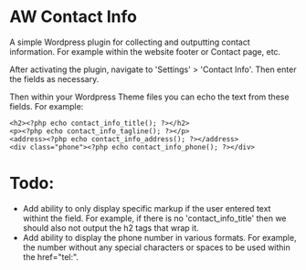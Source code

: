 # AW Contact Info
 A simple Wordpress plugin for collecting and outputting contact information. For example within the website footer or Contact page, etc.

After activating the plugin, navigate to 'Settings' > 'Contact Info'. Then enter the fields as necessary.

Then within your Wordpress Theme files you can echo the text from these fields. For example:

    <h2><?php echo contact_info_title(); ?></h2>
    <p><?php echo contact_info_tagline(); ?></p>
    <address><?php echo contact_info_address(); ?></address>
    <div class="phone"><?php echo contact_info_phone(); ?></div>

# Todo:
* Add ability to only display specific markup if the user entered text withint the field. For example, if there is no 'contact_info_title' then we should also not output the h2 tags that wrap it.
* Add ability to display the phone number in various formats. For example, the number without any special characters or spaces to be used within the href="tel:".